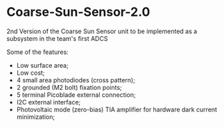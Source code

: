 # Coarse-Sun-Sensor-2.0
2nd Version of the Coarse Sun Sensor unit to be implemented as a subsystem in the team's first ADCS

Some of the features:
- Low surface area;
- Low cost;
- 4 small area photodiodes (cross pattern);
- 2 grounded (M2 bolt) fixation points;
- 5 terminal Picoblade external connection;
- I2C external interface;
- Photovoltaic mode (zero-bias) TIA amplifier for hardware dark current minimization;
